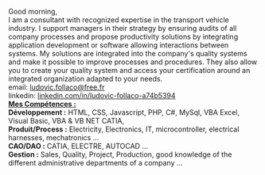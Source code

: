 Good morning,
</br>I am a consultant with recognized expertise in the transport vehicle industry. I support managers in their strategy by ensuring audits of all company processes and propose productivity solutions by integrating application development or software allowing interactions between systems. My solutions are integrated into the company's quality systems and make it possible to improve processes and procedures. They also allow you to create your quality system and access your certification around an integrated organization adapted to your needs.
</br>email: ludovic.follaco@free.fr
</br>linkedin: <a href="linkedin.com/in/ludovic-follaco-a74b5394">linkedin.com/in/ludovic-follaco-a74b5394</a>
</br><u><strong>Mes Compétences :</strong></u>
</br><strong>Développement :</strong> HTML, CSS, Javascript, PHP, C#, MySql, VBA Excel, Visual Basic, VBA & VB NET CATIA,
</br><strong>Produit/Process :</strong> Electricity, Electronics, IT, microcontroller, electrical harnesses, mechatronics ...
</br><strong>CAO/DAO :</strong> CATIA, ELECTRE, AUTOCAD ...
</br><strong>Gestion :</strong> Sales, Quality, Project, Production, good knowledge of the different administrative departments of a company ...
